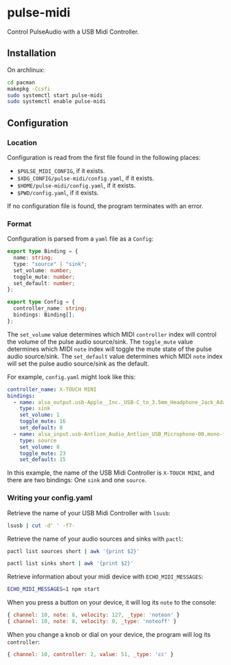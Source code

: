 # pulse-midi

Control PulseAudio with a USB Midi Controller.

## Installation

On archlinux:
``` sh
cd pacman
makepkg -Ccsfi
sudo systemctl start pulse-midi
sudo systemctl enable pulse-midi
```

## Configuration

### Location

Configuration is read from the first file found in the following places:

- `$PULSE_MIDI_CONFIG`, if it exists.
- `$XDG_CONFIG/pulse-midi/config.yaml`, if it exists.
- `$HOME/pulse-midi/config.yaml`, if it exists.
- `$PWD/config.yaml`, if it exists.

If no configuration file is found, the program terminates with an error.

### Format 

Configuration is parsed from a `yaml` file as a `Config`:

``` typescript
export type Binding = {
  name: string;
  type: "source" | "sink";
  set_volume: number;
  toggle_mute: number;
  set_default: number;
};

export type Config = {
  controller_name: string;
  bindings: Binding[];
};
```

The `set_volume` value determines which MIDI `controller` index will control the volume of the pulse audio source/sink.
The `toggle_mute` value determines which MIDI `note` index will toggle the mute state of the pulse audio source/sink.
The `set_default` value determines which MIDI `note` index will set the pulse audio source/sink as the default.

For example, `config.yaml` might look like this:
``` yaml
controller_name: X-TOUCH MINI
bindings:
  - name: alsa_output.usb-Apple__Inc._USB-C_to_3.5mm_Headphone_Jack_Adapter_DWH211708ZLJKLTAN-00.analog-stereo
    type: sink
    set_volume: 1
    toggle_mute: 16
    set_default: 8
  - name: alsa_input.usb-Antlion_Audio_Antlion_USB_Microphone-00.mono-fallback
    type: source
    set_volume: 8
    toggle_mute: 23
    set_default: 15
```

In this example, the name of the USB Midi Controller is `X-TOUCH MINI`, and there are two bindings: One `sink` and one `source`.

### Writing your config.yaml

Retrieve the name of your USB Midi Controller with `lsusb`:

``` sh
lsusb | cut -d' ' -f7-
```

Retrieve the name of your audio sources and sinks with `pactl`:

``` sh
pactl list sources short | awk '{print $2}'
```

``` sh
pactl list sinks short | awk '{print $2}'
```

Retrieve information about your midi device with `ECHO_MIDI_MESSAGES`:

``` sh
ECHO_MIDI_MESSAGES=1 npm start
```

When you press a button on your device, it will log its `note` to the console:
``` javascript
{ channel: 10, note: 8, velocity: 127, _type: 'noteon' }
{ channel: 10, note: 8, velocity: 0, _type: 'noteoff' }
```

When you change a knob or dial on your device, the program will log its `controller`:

``` javascript
{ channel: 10, controller: 2, value: 51, _type: 'cc' }
```





